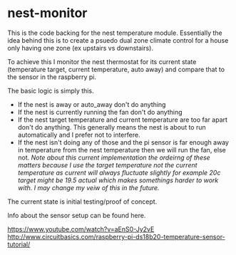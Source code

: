 # nest-monitor

This is the code backing for the nest temperature module. Essentially the idea behind this is to create a psuedo dual zone climate control for a house only having one zone (ex upstairs vs downstairs). 

To achieve this I monitor the nest thermostat for its current state (temperature target, current temperature, auto away) and compare that to the sensor in the raspberry pi.

The basic logic is simply this. 
- If the nest is away or auto_away don't do anything
- If the nest is currently running the fan don't do anything
- If the nest target temperature and current temperature are too far apart don't do anything. This generally means the nest is about to run automatically and I prefer not to interfere.
- If the nest isn't doing any of those and the pi sensor is far enough away in temperature from the nest temperature then we will run the fan, else not.  *Note about this current implementation the ordeirng of these matters because I use the target temperature not the current temperature as current will always fluctuate slightly for example 20c target might be 19.5 actual which makes somethings harder to work with. I may change my veiw of this in the future.*


The current state is initial testing/proof of concept. 


Info about the sensor setup can be found here.

    
https://www.youtube.com/watch?v=aEnS0-Jy2vE
http://www.circuitbasics.com/raspberry-pi-ds18b20-temperature-sensor-tutorial/
